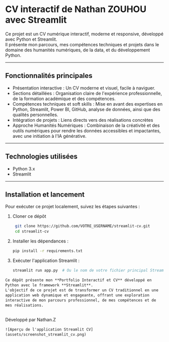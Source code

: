 # CV interactif de Nathan ZOUHOU avec Streamlit

Ce projet est un CV numérique interactif, moderne et responsive, développé avec Python et Streamlit.  
Il présente mon parcours, mes compétences techniques et projets dans le domaine des humanités numériques, de la data, et du développement Python.

---

## Fonctionnalités principales

- Présentation interactive : Un CV moderne et visuel, facile à naviguer.
- Sections détaillées : Organisation claire de l'expérience professionnelle, de la formation académique et des compétences.
- Compétences techniques et soft skills : Mise en avant des expertises en Python, Streamlit, Power BI, GitHub, analyse de données, ainsi que des qualités personnelles.
- Intégration de projets : Liens directs vers des réalisations concrètes 
- Approche Humanités Numériques : Combinaison de la créativité et des outils numériques pour rendre les données accessibles et impactantes, avec une initiation à l'IA générative.

---

## Technologies utilisées

- Python 3.x  
- Streamlit
  
---

## Installation et lancement

Pour exécuter ce projet localement, suivez les étapes suivantes :

1. Cloner ce dépôt
   ```bash
    git clone https://github.com/VOTRE_USERNAME/streamlit-cv.git
    cd streamlit-cv
    ```

2.  Installer les dépendances :
    ```bash
    pip install -r requirements.txt
    ```

3.  Exécuter l'application Streamlit :
    ```bash
    streamlit run app.py  # Ou le nom de votre fichier principal Streamlit
    ```
```
Ce dépôt présente mon **Portfolio Interactif et CV** développé en Python avec le framework **Streamlit**. 
L'objectif de ce projet est de transformer un CV traditionnel en une application web dynamique et engageante, offrant une exploration interactive de mon parcours professionnel, de mes compétences et de mes réalisations.
  
```
Développé par Nathan.Z

```
![Aperçu de l'application Streamlit CV](assets/screenshot_streamlit_cv.png)

```
